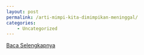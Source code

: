```yaml
---
layout: post
permalink: /arti-mimpi-kita-dimimpikan-meninggal/
categories:
    - Uncategorized
---
```


[Baca Selengkapnya](/01)